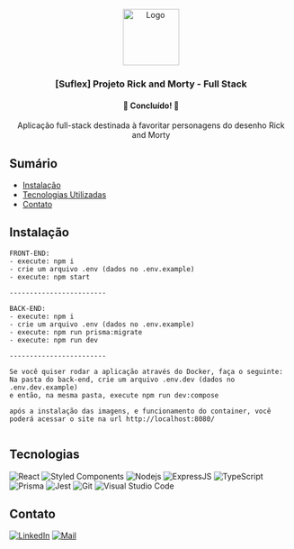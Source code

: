 <div id="top"></div>
<!-- PROJECT LOGO -->
<br />
<div align="center">
  <a href="https://github.com/picinelli/projeto-rickandmorty">
    <img src="https://ovicio.com.br/wp-content/uploads/2019/07/20190716-cropped-20190716-rick-e-morty.jpg" alt="Logo" width="100">
  </a>

<h3 align="center">[Suflex] Projeto Rick and Morty - Full Stack</h3>
  <h4 align="center"> 
	🚀 Concluído! 🚀
  </h4>
  <p align="center">
    Aplicação full-stack destinada à favoritar personagens do desenho Rick and Morty
    <br />
</div>

## Sumário

- [Instalação](#instalação)
- [Tecnologias Utilizadas](#tecnologias)
- [Contato](#contato)


## Instalação

```
FRONT-END:
- execute: npm i
- crie um arquivo .env (dados no .env.example)
- execute: npm start

------------------------

BACK-END:
- execute: npm i
- crie um arquivo .env (dados no .env.example)
- execute: npm run prisma:migrate
- execute: npm run dev

------------------------

Se você quiser rodar a aplicação através do Docker, faça o seguinte:
Na pasta do back-end, crie um arquivo .env.dev (dados no .env.dev.example)
e então, na mesma pasta, execute npm run dev:compose 

após a instalação das imagens, e funcionamento do container, você poderá acessar o site na url http://localhost:8080/


```



## Tecnologias
 
![React](https://img.shields.io/badge/react-%2320232a.svg?style=for-the-badge&logo=react&logoColor=%2361DAFB)
![Styled Components](https://img.shields.io/badge/styled--components-DB7093?style=for-the-badge&logo=styled-components&logoColor=white)
![Nodejs](https://img.shields.io/badge/Node.js-43853D?style=for-the-badge&logo=node.js&logoColor=white)
![ExpressJS](https://img.shields.io/badge/Express.js-404D59?style=for-the-badge)
![TypeScript](https://img.shields.io/badge/typescript-%23007ACC.svg?style=for-the-badge&logo=typescript&logoColor=white)
![Prisma](https://img.shields.io/badge/Prisma-3982CE?style=for-the-badge&logo=Prisma&logoColor=white)
![Jest](https://img.shields.io/badge/Jest-323330?style=for-the-badge&logo=Jest&logoColor=white)
![Git](https://img.shields.io/badge/git-%23F05033.svg?style=for-the-badge&logo=git&logoColor=white)
![Visual Studio Code](https://img.shields.io/badge/Visual%20Studio%20Code-0078d7.svg?style=for-the-badge&logo=visual-studio-code&logoColor=white)

<!-- CONTACT -->

## Contato

[![LinkedIn][linkedin-shield]][linkedin-url]
[![Mail][mail-shield]][mail-url]

<!-- MARKDOWN LINKS & IMAGES -->
<!-- https://www.markdownguide.org/basic-syntax/#reference-style-links -->

[linkedin-shield]: https://img.shields.io/badge/-LinkedIn-black.svg?style=for-the-badge&logo=linkedin&colorB=blue
[linkedin-url]: https://www.linkedin.com/in/pedro-ivo-brum-cinelli//
[mail-shield]: https://img.shields.io/badge/Gmail-D14836?style=for-the-badge&logo=gmail&logoColor=white
[mail-url]: mailto:cinelli.dev@gmail.com
